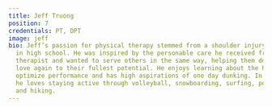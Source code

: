 ```yaml
---
title: Jeff Truong
position: 7
credentials: PT, DPT
image: jeff
bio: Jeff’s passion for physical therapy stemmed from a shoulder injury while wrestling
  in high school. He was inspired by the personable care he received from his physical
  therapist and wanted to serve others in the same way, helping them do what they
  love again to their fullest potential. He enjoys learning about the human body to
  optimize performance and has high aspirations of one day dunking. In his free time,
  he loves staying active through volleyball, snowboarding, surfing, powerlifting,
  and hiking.
---
```


